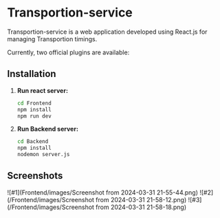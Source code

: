 # Transportion-service

Transportion-service is a web application developed using React.js for managing Transportion timings.

Currently, two official plugins are available:
## Installation

1. **Run react server:**

    ```bash
    cd Frontend
    npm install
    npm run dev


2. **Run Backend server:**

    ```bash
    cd Backend
    npm install
    nodemon server.js

## Screenshots

![#1](Frontend/images/Screenshot from 2024-03-31 21-55-44.png)
![#2](/Frontend/images/Screenshot from 2024-03-31 21-58-12.png)
![#3](/Frontend/images/Screenshot from 2024-03-31 21-58-18.png)
